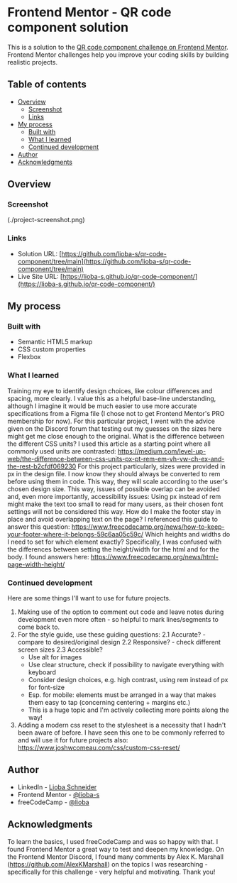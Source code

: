 # Frontend Mentor - QR code component solution

This is a solution to the [QR code component challenge on Frontend Mentor](https://www.frontendmentor.io/challenges/qr-code-component-iux_sIO_H). Frontend Mentor challenges help you improve your coding skills by building realistic projects. 

## Table of contents

- [Overview](#overview)
  - [Screenshot](#screenshot)
  - [Links](#links)
- [My process](#my-process)
  - [Built with](#built-with)
  - [What I learned](#what-i-learned)
  - [Continued development](#continued-development)
- [Author](#author)
- [Acknowledgments](#acknowledgments)


## Overview

### Screenshot

(./project-screenshot.png)


### Links

- Solution URL: [https://github.com/lioba-s/qr-code-component/tree/main](https://github.com/lioba-s/qr-code-component/tree/main)
- Live Site URL: [https://lioba-s.github.io/qr-code-component/](https://lioba-s.github.io/qr-code-component/)


## My process

### Built with

- Semantic HTML5 markup
- CSS custom properties
- Flexbox


### What I learned

Training my eye to identify design choices, like colour differences and spacing, more clearly. I value this as a helpful base-line understanding, although I imagine it would be much easier to use more accurate specifications from a Figma file (I chose not to get Frontend Mentor's PRO membership for now). For this particular project, I went with the advice given on the Discord forum that testing out my guesses on the sizes here might get me close enough to the original.
What is the difference between the different CSS units? I used this article as a starting point where all commonly used units are contrasted: https://medium.com/level-up-web/the-difference-between-css-units-px-pt-rem-em-vh-vw-ch-ex-and-the-rest-b2cfdf069230 For this project particularly, sizes were provided in px in the design file. I now know they should always be converted to rem before using them in code. This way, they will scale according to the user's chosen design size. This way, issues of possible overlap can be avoided and, even more importantly, accessibility issues: Using px instead of rem might make the text too small to read for many users, as their chosen font settings will not be considered this way.
How do I make the footer stay in place and avoid overlapping text on the page? I referenced this guide to answer this question: https://www.freecodecamp.org/news/how-to-keep-your-footer-where-it-belongs-59c6aa05c59c/
Which heights and widths do I need to set for which element exactly? Specifically, I was confused with the differences between setting the height/width for the html and for the body. I found answers here: https://www.freecodecamp.org/news/html-page-width-height/


### Continued development

Here are some things I'll want to use for future projects.

1. Making use of the option to comment out code and leave notes during development even more often - so helpful to mark lines/segments to come back to.
2. For the style guide, use these guiding questions:
  2.1 Accurate? - compare to desired/original design 
  2.2 Responsive? - check different screen sizes 
  2.3 Accessible? 
    - Use alt for images 
    - Use clear structure, check if possibility to navigate everything with keyboard 
    - Consider design choices, e.g. high contrast, using rem instead of px for font-size 
    - Esp. for mobile: elements must be arranged in a way that makes them easy to tap (concerning centering + margins etc.)
    - This is a huge topic and I'm actively collecting more points along the way!
3. Adding a modern css reset to the stylesheet is a necessity that I hadn't been aware of before. I have seen this one to be commonly referred to and will use it for future projects also: https://www.joshwcomeau.com/css/custom-css-reset/


## Author

- LinkedIn - [Lioba Schneider](https://www.linkedin.com/in/lioba-schneider-baa13b273/)
- Frontend Mentor - [@lioba-s](https://www.frontendmentor.io/profile/lioba-s)
- freeCodeCamp - [@lioba](https://www.freecodecamp.org/lioba)


## Acknowledgments

To learn the basics, I used freeCodeCamp and was so happy with that. I found Frontend Mentor a great way to test and deepen my knowledge.
On the Frontend Mentor Discord, I found many comments by Alex K. Marshall (https://github.com/AlexKMarshall) on the topics I was researching - specifically for this challenge - very helpful and motivating. Thank you!




[#built-with]: #built-with
